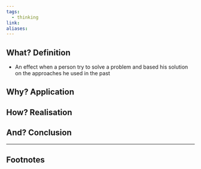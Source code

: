 ```yaml
---
tags:
  - thinking
link: 
aliases:
---
```



## What? Definition

- An effect when a person try to solve a problem and based his solution on the approaches he used in the past



## Why? Application






## How? Realisation





## And? Conclusion





---
## Footnotes

